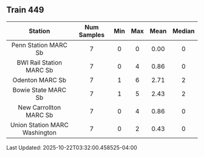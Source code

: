 ## Train 449

| Station | Num Samples | Min | Max | Mean | Median |
| :-----: | :---------: | :-: | :-: | :--: | :----: |
| Penn Station MARC Sb | 7 | 0 | 0 | 0.00 | 0 |
| BWI Rail Station MARC Sb | 7 | 0 | 4 | 0.86 | 0 |
| Odenton MARC Sb | 7 | 1 | 6 | 2.71 | 2 |
| Bowie State MARC Sb | 7 | 1 | 5 | 2.43 | 2 |
| New Carrollton MARC Sb | 7 | 0 | 4 | 0.86 | 0 |
| Union Station MARC Washington | 7 | 0 | 2 | 0.43 | 0 |


Last Updated: 2025-10-22T03:32:00.458525-04:00